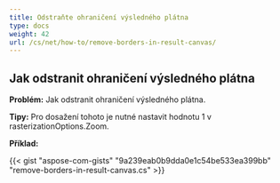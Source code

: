 ```yaml
---
title: Odstraňte ohraničení výsledného plátna
type: docs
weight: 42
url: /cs/net/how-to/remove-borders-in-result-canvas/
---
```


## **Jak odstranit ohraničení výsledného plátna**

**Problém:** Jak odstranit ohraničení výsledného plátna.

**Tipy:** Pro dosažení tohoto je nutné nastavit hodnotu 1 v rasterizationOptions.Zoom.

**Příklad:**

{{< gist "aspose-com-gists" "9a239eab0b9dda0e1c54be533ea399bb" "remove-borders-in-result-canvas.cs" >}}

